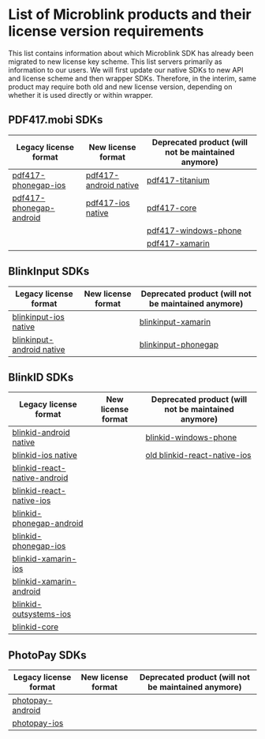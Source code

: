 # List of Microblink products and their license version requirements

This list contains information about which Microblink SDK has already been migrated to new license key scheme. This list servers primarily as information to our users. We will first update our native SDKs to new API and license scheme and then wrapper SDKs. Therefore, in the interim, same product may require both old and new license version, depending on whether it is used directly or within wrapper.

## PDF417.mobi SDKs

| Legacy license format                                              | New license format                                                    | Deprecated product (will not be maintained anymore)                      |
| ------------------------------------------------------------------ | --------------------------------------------------------------------- | ------------------------------------------------------------------------ |
| [pdf417-phonegap-ios](https://github.com/PDF417/pdf417-phonegap)           | [pdf417-android native](https://github.com/PDF417/pdf417-android)     | [pdf417-titanium](https://github.com/PDF417/pdf417-titanium)             |
| [pdf417-phonegap-android](https://github.com/PDF417/pdf417-phonegap)   | [pdf417-ios native](https://github.com/PDF417/pdf417-ios)                                                                      | [pdf417-core](https://github.com/PDF417/pdf417-core)                     |
|                                                           |                                                                     | [pdf417-windows-phone](https://github.com/PDF417/pdf417-windows-phone)   |
|                                                                    |                                                                       | [pdf417-xamarin](https://github.com/PDF417/pdf417-xamarin)               |

## BlinkInput SDKs

| Legacy license format                                                         | New license format   | Deprecated product (will not be maintained anymore)                      |
| ----------------------------------------------------------------------------- | -------------------- | ------------------------------------------------------------------------ |
| [blinkinput-ios native](https://github.com/blinkinput/blinkinput-ios)         |                      | [blinkinput-xamarin](https://github.com/blinkinput/blinkinput-xamarin)   |
| [blinkinput-android native](https://github.com/blinkinput/blinkinput-android) |                      | [blinkinput-phonegap](https://github.com/blinkinput/blinkinput-phonegap) |

## BlinkID SDKs

| Legacy license format                                                                  | New license format | Deprecated product (will not be maintained anymore)                                 |
| -------------------------------------------------------------------------------------- | ------------------ | ----------------------------------------------------------------------------------- |
| [blinkid-android native](https://github.com/BlinkID/blinkid-android)                   |                    | [blinkid-windows-phone](https://github.com/BlinkID/blinkid-windowsPhone)            |
| [blinkid-ios native](https://github.com/BlinkID/blinkid-ios)                           |                    | [old blinkid-react-native-ios](https://github.com/BlinkID/blinkid-react-native-ios) |
| [blinkid-react-native-android](https://github.com/BlinkID/blinkid-verify-react-native) |                    |                                                                                     |
| [blinkid-react-native-ios](https://github.com/BlinkID/blinkid-verify-react-native)     |                    |                                                                                     |
| [blinkid-phonegap-android](https://github.com/BlinkID/blinkid-phonegap)                |                    |                                                                                     |
| [blinkid-phonegap-ios](https://github.com/BlinkID/blinkid-phonegap)                    |                    |                                                                                     |
| [blinkid-xamarin-ios](https://github.com/BlinkID/blinkid-xamarin)                      |                    |                                                                                     |
| [blinkid-xamarin-android](https://github.com/BlinkID/blinkid-xamarin)                  |                    |                                                                                     |
| [blinkid-outsystems-ios](https://github.com/BlinkID/blinkid-outsystems)                |                    |                                                                                     |
| [blinkid-core](https://github.com/BlinkID/blinkid-core)                                |                    |                                                                                     |

## PhotoPay SDKs

| Legacy license format                                                         | New license format | Deprecated product (will not be maintained anymore) |
| ----------------------------------------------------------------------------- | ------------------ | --------------------------------------------------- |
| [photopay-android](https://github.com/PhotoPay/photopay-android)              |                    |                                                     |
| [photopay-ios](https://github.com/PhotoPay/photopay-ios)                      |                    |                                                     |
